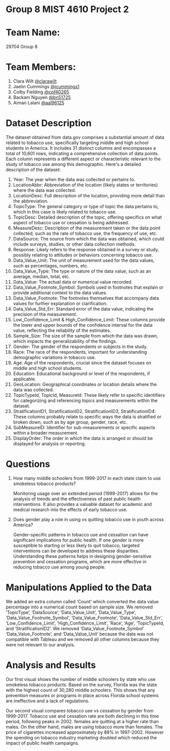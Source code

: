 # Group 8 MIST 4610 Project 2

# Team Name: 
29704 Group 8

# Team Members: 
1. Clara Wilt [@clarawilt](https://github.com/clarawilt)
2. Jaelin Cummings [@jcummings1](https://github.com/jcummings1)
3. Colby Fielding [@cpf40265](https://github.com/cpf40265)
4. Backam Nguyen [@bn51725](https://github.com/bn51725)
5. Aiman Lalani [@aal96125](https://github.com/aal96125)

# Dataset Description 
The dataset obtained from data.gov comprises a substantial amount of data related to tobacco use, specifically targeting middle and high school students in America. It includes 31 distinct columns and encompasses a total of 10,601 rows, indicating a comprehensive collection of data points. Each column represents a different aspect or characteristic relevant to the study of tobacco use among this demographic. Here's a detailed description of the dataset:
1. Year: The year when the data was collected or pertains to.
2. LocationAbbr: Abbreviation of the location (likely states or territories) where the data was collected.
3. LocationDesc: Full description of the location, providing more detail than the abbreviation.
4. TopicType: The general category or type of topic the data pertains to, which in this case is likely related to tobacco use.
5. TopicDesc: Detailed description of the topic, offering specifics on what aspect of tobacco use or cessation is being addressed.
6. MeasureDesc: Description of the measurement taken or the data point collected, such as the rate of tobacco use, the frequency of use, etc.
7. DataSource: The source from which the data was obtained, which could include surveys, studies, or other data collection methods.
8. Response: Likely refers to the response obtained in a survey or study, possibly relating to attitudes or behaviors concerning tobacco use.
9. Data_Value_Unit: The unit of measurement used for the data values, such as percentages, numbers, etc.
10. Data_Value_Type: The type or nature of the data value, such as an average, median, total, etc.
11. Data_Value: The actual data or numerical value recorded.
12. Data_Value_Footnote_Symbol: Symbols used in footnotes that explain or provide additional context to the data values.
13. Data_Value_Footnote: The footnotes themselves that accompany data values for further explanation or clarification.
14. Data_Value_Std_Err: Standard error of the data value, indicating the precision of the measurement.
15. Low_Confidence_Limit & High_Confidence_Limit: These columns provide the lower and upper bounds of the confidence interval for the data value, reflecting the reliability of the estimates.
16. Sample_Size: The size of the sample from which the data was drawn, which impacts the generalizability of the findings.
17. Gender: The gender of the respondents or subjects in the study.
18. Race: The race of the respondents, important for understanding demographic variations in tobacco use.
19. Age: Age of the respondents, crucial since the dataset focuses on middle and high school students.
20. Education: Educational background or level of the respondents, if applicable.
21. GeoLocation: Geographical coordinates or location details where the data was collected.
22. TopicTypeId, TopicId, MeasureId: These likely refer to specific identifiers for categorizing and referencing topics and measurements within the dataset.
23. StratificationID1, StratificationID2, StratificationID3, StratificationID4: These columns probably relate to specific ways the data is stratified or broken down, such as by age group, gender, race, etc.
24. SubMeasureID: Identifier for sub-measurements or specific aspects within a broader measurement.
25. DisplayOrder: The order in which the data is arranged or should be displayed for analysis or reporting.


# Questions
1. How many middle schoolers from 1999-2017 in each state claim to use smokeless tobacco products?
   
   Monitoring usage over an extended period (1999-2017) allows for the analysis of trends and the effectiveness of past public health     interventions. It also provides a valuable dataset for academic and medical research into the effects of early tobacco use.

2. Does gender play a role in using vs quitting tobacco use in youth across America?
   
   Gender-specific patterns in tobacco use and cessation can have significant implications for public health. If one gender is more       susceptible to starting or less likely to quit tobacco, targeted interventions can be developed to address these disparities.          Understanding these patterns helps in designing gender-sensitive prevention and cessation programs, which are more effective in        reducing tobacco use among young people.

# Manipulations Applied to the Data
We added an extra column called ‘Count’ which converted the data value percentage into a numerical count based on sample size. We removed ‘TopicType’, ‘DataSource’, ‘Data_Value_Unit’, ‘Data_Value_Type’, ‘Data_Value_Footnote_Symbol’, ‘Data_Value_Footnote’,  ‘Data_Value_Std_Err’, ‘Low_Confidence_Limit’, ‘High_Confidence_Limit’, ‘Race’, ‘Age’, ‘TopicTypeId, and  ‘StratificationID2’. We removed ‘Data_Value_Footnote_Symbol’ ‘Data_Value_Footnote’, and ‘Data_Value_Unit’ because the data was not compatible with Tableau and we removed all other columns because they were not relevant to our analysis. 

# Analysis and Results 
Our first visual shows the number of middle schoolers by state who use smokeless tobacco products. Based on the survey, Florida was the state with the highest count of 30,280 middle schoolers. This shows that any prevention measures or programs in place across Florida school systems are ineffective and a lack of regulations. 

Our second visual compares tobacco use vs cessation by gender from 1999-2017. Tobacco use and cessation rate are both declining in this time period, following peaks in 2002. females are quitting at a higher rate than males. On the other hand, males are using tobacco more than females. The price of cigarettes increased approximately by 88% in 1997-2002. However the spending on tobacco industry marketing doubled which reduced the impact of public health campaigns. 

